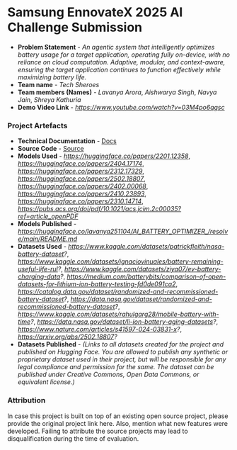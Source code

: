 # Samsung EnnovateX 2025 AI Challenge Submission

- **Problem Statement** - *An agentic system that intelligently optimizes battery usage for a target application, operating
fully on-device, with no reliance on cloud computation. Adaptive, modular, and context-aware,
ensuring the target application continues to function effectively while maximizing battery life.*
- **Team name** - *Tech Sheroes*
- **Team members (Names)** - *Lavanya Arora*, *Aishwarya Singh*, *Navya Jain*, *Shreya Kathuria* 
- **Demo Video Link** - *https://www.youtube.com/watch?v=03M4po6qgsc*


### Project Artefacts

- **Technical Documentation** - [Docs](docs)
- **Source Code** - [Source](src) 
- **Models Used** - *https://huggingface.co/papers/2201.12358*, *https://huggingface.co/papers/2404.17174*, *https://huggingface.co/papers/2312.17329*, *https://huggingface.co/papers/2502.18807*, *https://huggingface.co/papers/2402.00068*, *https://huggingface.co/papers/2410.23893*, *https://huggingface.co/papers/2310.14714*, *https://pubs.acs.org/doi/pdf/10.1021/acs.jcim.2c00035?ref=article_openPDF*
- **Models Published** - *https://huggingface.co/lavanya251104/AI_BATTERY_OPTIMIZER_/resolve/main/README.md*
- **Datasets Used** - *https://www.kaggle.com/datasets/patrickfleith/nasa-battery-dataset?*, *https://www.kaggle.com/datasets/ignaciovinuales/battery-remaining-useful-life-rul?*, *https://www.kaggle.com/datasets/ziya07/ev-battery-charging-data?*, *https://medium.com/batterybits/comparison-of-open-datasets-for-lithium-ion-battery-testing-fd0de091ca2*, *https://catalog.data.gov/dataset/randomized-and-recommissioned-battery-dataset?*, *https://data.nasa.gov/dataset/randomized-and-recommissioned-battery-dataset?*, *https://www.kaggle.com/datasets/rahulgarg28/mobile-battery-with-time?*, *https://data.nasa.gov/dataset/li-ion-battery-aging-datasets?*, *https://www.nature.com/articles/s41597-024-03831-x?*, *https://arxiv.org/abs/2502.18807?*
- **Datasets Published** - *(Links to all datasets created for the project and published on Hugging Face. You are allowed to publish any synthetic or proprietary dataset used in their project, but will be responsible for any legal compliance and permission for the same. The dataset can be published under Creative Commons, Open Data Commons, or equivalent license.)*

### Attribution 

In case this project is built on top of an existing open source project, please provide the original project link here. Also, mention what new features were developed. Failing to attribute the source projects may lead to disqualification during the time of evaluation.
